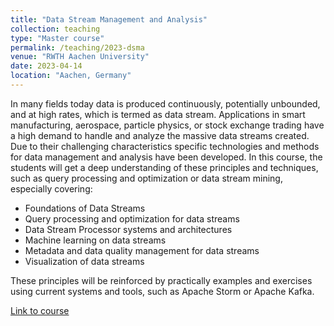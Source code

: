 ```yaml
---
title: "Data Stream Management and Analysis"
collection: teaching
type: "Master course"
permalink: /teaching/2023-dsma
venue: "RWTH Aachen University"
date: 2023-04-14
location: "Aachen, Germany"
---
```


In many fields today data is produced continuously, potentially unbounded, and at high rates, which is termed as data stream. Applications in smart manufacturing, aerospace,  particle physics, or stock exchange trading have a high demand to handle and analyze the massive data streams created. Due to their challenging characteristics specific technologies and methods for data management and analysis have been developed. In this course, the students will get a deep understanding of these principles and techniques, such as query processing and optimization or data stream mining, especially covering:

<ul>
<li>Foundations of Data Streams </li>
<li>Query processing and optimization for data streams</li>
<li>Data Stream Processor systems and architectures </li>
<li>Machine learning on data streams </li>
<li>Metadata and data quality management for data streams</li>
<li>Visualization of data streams </li>
</ul>

These principles will be reinforced by practically examples and exercises using current systems and tools, such as Apache Storm or Apache Kafka.

<a href="https://dbis.rwth-aachen.de/dbis/index.php/2023/data-stream-management-and-analysis-3/">Link to course</a>


